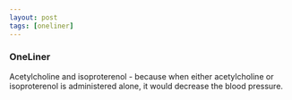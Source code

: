 ```yaml
---
layout: post
tags: [oneliner]
---
```



### OneLiner

Acetylcholine and isoproterenol - because when either acetylcholine or isoproterenol is administered alone, it would decrease the blood pressure.
